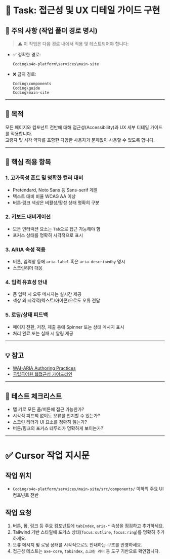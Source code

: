 # 🧩 Task: 접근성 및 UX 디테일 가이드 구현

## 📌 주의 사항 (작업 폴더 경로 명시)

> ⚠️ 이 작업은 다음 경로 내에서 적용 및 테스트되어야 합니다:

- ✅ 정확한 경로:
  ```
  Coding\o4o-platform\services\main-site
  ```

- ❌ 금지 경로:
  ```
  Coding\components
  Coding\guide
  Coding\main-site
  ```

---

## 🎯 목적
모든 페이지와 컴포넌트 전반에 대해 접근성(Accessibility)과 UX 세부 디테일 가이드를 적용합니다.  
고령자 및 시각 약자를 포함한 다양한 사용자가 문제없이 사용할 수 있도록 합니다.

---

## 📐 핵심 적용 항목

### 1. 고가독성 폰트 및 명확한 컬러 대비
- Pretendard, Noto Sans 등 Sans-serif 계열
- 텍스트 대비 비율 WCAG AA 이상
- 버튼·링크 색상은 비활성/활성 상태 명확히 구분

### 2. 키보드 내비게이션
- 모든 인터랙션 요소는 `Tab`으로 접근 가능해야 함
- 포커스 상태를 명확히 시각적으로 표시

### 3. ARIA 속성 적용
- 버튼, 입력창 등에 `aria-label` 혹은 `aria-describedby` 명시
- 스크린리더 대응

### 4. 입력 유효성 안내
- 폼 입력 시 오류 메시지는 실시간 제공
- 색상 외 시각적(텍스트/아이콘)으로도 오류 전달

### 5. 로딩/상태 피드백
- 페이지 전환, 저장, 제출 등에 Spinner 또는 상태 메시지 표시
- 처리 완료 또는 실패 시 알림 제공

---

## 💡 참고
- [WAI-ARIA Authoring Practices](https://www.w3.org/WAI/ARIA/apg/)
- [국립국어원 웹접근성 가이드라인](https://www.wah.or.kr/)

---

## 🧪 테스트 체크리스트
- 탭 키로 모든 폼/버튼에 접근 가능한가?
- 시각적 피드백 없이도 오류를 인지할 수 있는가?
- 스크린 리더가 UI 요소를 정확히 읽는가?
- 버튼/링크의 포커스 테두리가 명확하게 보이는가?

---

# ✅ Cursor 작업 지시문

## 작업 위치
- `Coding/o4o-platform/services/main-site/src/components/` 이하의 주요 UI 컴포넌트 전반

## 작업 요청
1. 버튼, 폼, 링크 등 주요 컴포넌트에 `tabIndex`, `aria-*` 속성을 점검하고 추가하세요.
2. Tailwind 기반 스타일에 포커스 상태(`focus:outline`, `focus:ring`)를 명확히 추가하세요.
3. 오류 메시지 및 로딩 상태를 시각적으로도 안내하는 구조를 반영하세요.
4. 접근성 테스트는 `axe-core`, `tabindex`, `스크린 리더` 등 도구 기반으로 확인합니다.
